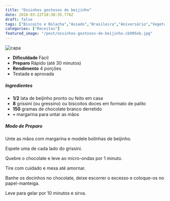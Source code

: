 ```yaml
---
title: "Ossinhos gostosos de beijinho"
date: 2018-03-22T18:30:35.776Z
draft: false
tags: ["Biscoito e Bolacha","Assado","Brasileira","Aniversário","Vegetariana"]
categories: ["Receitas"]
featured_image: "/post/ossinhos-gostosos-de-beijinho.cb905eb.jpg"
---
```


![capa](/post/ossinhos-gostosos-de-beijinho.cb905eb.jpg)

*   **Dificuldade** Fácil
*   **Preparo** Rápido (até 30 minutos)
*   **Rendimento** 4 porções
*   Testada e aprovada
    

##### Ingredientes

*   **1/2** lata de beijinho pronto ou feito em casa
*   **8** grissini (ou gressino) ou biscoitos doces em formato de palito
*   **150** gramas de chocolate branco derretido
*   • margarina para untar as mãos

##### Modo de Preparo

Unte as mãos com margarina e modele bolinhas de beijinho.

Espete uma de cada lado do grissini.

Quebre o chocolate e leve ao micro-ondas por 1 minuto.

Tire com cuidado e mexa até amornar.

Banhe os docinhos no chocolate, deixe escorrer o excesso e coloque-os no papel-manteiga.

Leve para gelar por 10 minutos e sirva.
